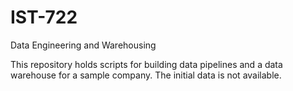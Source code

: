 # IST-722
Data Engineering and Warehousing

This repository holds scripts for building data pipelines and a data warehouse for a sample company.  The initial data is not available.
